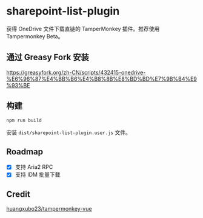 # sharepoint-list-plugin

获得 OneDrive 文件下载直链的 TamperMonkey 插件。推荐使用 Tampermonkey Beta。

## 通过 Greasy Fork 安装

https://greasyfork.org/zh-CN/scripts/432415-onedrive-%E6%96%87%E4%BB%B6%E4%B8%8B%E8%BD%BD%E7%9B%B4%E9%93%BE

## 构建

```shell
npm run build
```

安装 `dist/sharepoint-list-plugin.user.js` 文件。

## Roadmap

- [x] 支持 Aria2 RPC
- [x] 支持 IDM 批量下载

## Credit

[huangxubo23/tampermonkey-vue
](https://github.com/huangxubo23/tampermonkey-vue
)